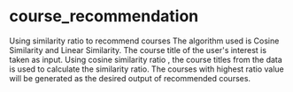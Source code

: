 # course_recommendation
Using similarity ratio to recommend courses
 The algorithm used is  Cosine Similarity and Linear Similarity.
The course title of the user's interest is taken as input. Using cosine similarity ratio , the course titles from the data is used to calculate the similarity ratio. The courses with highest ratio value will be generated as the desired output of recommended courses.
